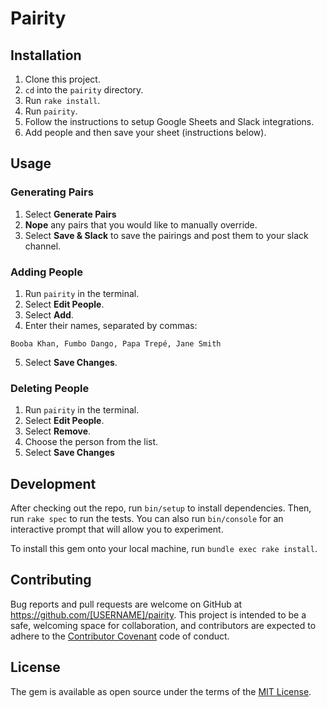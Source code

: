 # Pairity

## Installation

1. Clone this project.
2. `cd` into the `pairity` directory.
3. Run `rake install`.
4. Run `pairity`.
5. Follow the instructions to setup Google Sheets and Slack integrations.
6. Add people and then save your sheet (instructions below).

## Usage

### Generating Pairs

1. Select **Generate Pairs**
2. **Nope** any pairs that you would like to manually override.
3. Select **Save & Slack** to save the pairings and post them to your slack channel.

### Adding People

1. Run `pairity` in the terminal.
2. Select **Edit People**.
3. Select **Add**.
4. Enter their names, separated by commas:

`Booba Khan, Fumbo Dango, Papa Trepé, Jane Smith`

5. Select **Save Changes**.

### Deleting People

1. Run `pairity` in the terminal.
1. Select **Edit People**.
2. Select **Remove**.
3. Choose the person from the list.
4. Select **Save Changes**

## Development

After checking out the repo, run `bin/setup` to install dependencies. Then, run `rake spec` to run the tests. You can also run `bin/console` for an interactive prompt that will allow you to experiment.

To install this gem onto your local machine, run `bundle exec rake install`.

## Contributing

Bug reports and pull requests are welcome on GitHub at https://github.com/[USERNAME]/pairity. This project is intended to be a safe, welcoming space for collaboration, and contributors are expected to adhere to the [Contributor Covenant](http://contributor-covenant.org) code of conduct.

## License

The gem is available as open source under the terms of the [MIT License](http://opensource.org/licenses/MIT).

